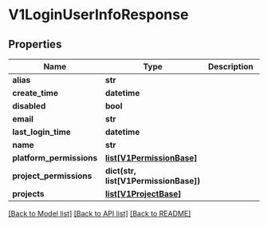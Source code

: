 # V1LoginUserInfoResponse

## Properties
Name | Type | Description | Notes
------------ | ------------- | ------------- | -------------
**alias** | **str** |  | [optional] 
**create_time** | **datetime** |  | 
**disabled** | **bool** |  | 
**email** | **str** |  | 
**last_login_time** | **datetime** |  | 
**name** | **str** |  | 
**platform_permissions** | [**list[V1PermissionBase]**](V1PermissionBase.md) |  | 
**project_permissions** | **dict(str, list[V1PermissionBase])** |  | 
**projects** | [**list[V1ProjectBase]**](V1ProjectBase.md) |  | 

[[Back to Model list]](../vela-client/README.md#documentation-for-models) [[Back to API list]](../vela-client/README.md#documentation-for-api-endpoints) [[Back to README]](../vela-client/README.md)

